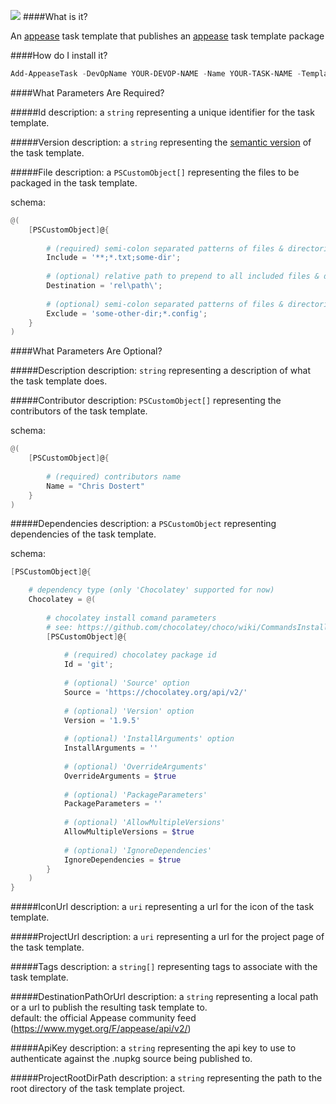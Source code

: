 ![](https://ci.appveyor.com/api/projects/status/t1a41j0f8eviwyx7?svg=true)
####What is it?

An [appease](http://appease.io) task template that publishes an [appease](http://appease.io) task template package

####How do I install it?

```PowerShell
Add-AppeaseTask -DevOpName YOUR-DEVOP-NAME -Name YOUR-TASK-NAME -TemplateId PublishAppeaseTaskTemplate
```

####What Parameters Are Required?

#####Id
description: a `string` representing a unique identifier for the task template.

#####Version
description: a `string` representing the [semantic version](http://semver.org/) of the task template.

#####File
description: a `PSCustomObject[]` representing the files to be packaged in the task template.  

schema: 
```PowerShell
@(
    [PSCustomObject]@{
    
        # (required) semi-colon separated patterns of files & directories to include
        Include = '**;*.txt;some-dir'; 
        
        # (optional) relative path to prepend to all included files & directories
        Destination = 'rel\path\';
        
        # (optional) semi-colon separated patterns of files & directories to exclude
        Exclude = 'some-other-dir;*.config';
    }
)
```

####What Parameters Are Optional?

#####Description
description: `string` representing a description of what the task template does.

#####Contributor
description: `PSCustomObject[]` representing the contributors of the task template.

schema:
```PowerShell
@(
    [PSCustomObject]@{
        
        # (required) contributors name
        Name = "Chris Dostert"
    }
)
```

#####Dependencies
description: a `PSCustomObject` representing dependencies of the task template.  

schema: 
```PowerShell
[PSCustomObject]@{

    # dependency type (only 'Chocolatey' supported for now)
    Chocolatey = @(
        
        # chocolatey install comand parameters
        # see: https://github.com/chocolatey/choco/wiki/CommandsInstall
        [PSCustomObject]@{
        
            # (required) chocolatey package id
            Id = 'git';
            
            # (optional) 'Source' option
            Source = 'https://chocolatey.org/api/v2/'
            
            # (optional) 'Version' option
            Version = '1.9.5'
            
            # (optional) 'InstallArguments' option
            InstallArguments = ''
            
            # (optional) 'OverrideArguments'
            OverrideArguments = $true
            
            # (optional) 'PackageParameters'
            PackageParameters = ''
            
            # (optional) 'AllowMultipleVersions'
            AllowMultipleVersions = $true
            
            # (optional) 'IgnoreDependencies'
            IgnoreDependencies = $true
        }
    )
}
```

#####IconUrl
description: a `uri` representing a url for the icon of the task template.

#####ProjectUrl
description: a `uri` representing a url for the project page of the task template.

#####Tags
description: a `string[]` representing tags to associate with the task template.

#####DestinationPathOrUrl
description: a `string` representing a local path or a url to publish the resulting task template to.  
default: the official Appease community feed (https://www.myget.org/F/appease/api/v2/)

#####ApiKey
description: a `string` representing the api key to use to authenticate against the .nupkg source being published to.

#####ProjectRootDirPath
description: a `string` representing the path to the root directory of the task template project.

